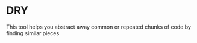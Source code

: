 # DRY
This tool helps you abstract away common or repeated chunks of code by finding similar pieces
